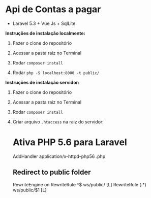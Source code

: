 # Api de Contas a pagar

- Laravel 5.3 + Vue Js + SqlLite
 

**Instruções de instalação localmente:**


1. Fazer o clone do repositório

2. Acessar a pasta raiz no Terminal

3. Rodar `composer install`

4. Rodar `php -S localhost:8000 -t public/`


**Instruções de instalação servidor:**

1. Fazer o clone do repositório

2. Acessar a pasta raiz no Terminal

3. Rodar `composer install`

5. Criar arquivo `.htaccess` na raiz do servidor: 

    # Ativa PHP 5.6 para Laravel
    AddHandler application/x-httpd-php56 .php
    ## Redirect to public folder
    <IfModule mod_rewrite.c>
        RewriteEngine on
        RewriteRule ^$ ws/public/ [L]
        RewriteRule (.*) ws/public/$1 [L]
    </IfModule>
